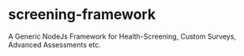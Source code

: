 # screening-framework
A Generic NodeJs Framework for Health-Screening, Custom Surveys, Advanced Assessments etc.
